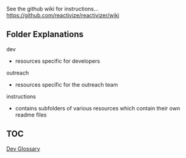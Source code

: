 See the github wiki for instructions...  
https://github.com/reactivize/reactivizer/wiki



## Folder Explanations

dev
- resources specific for developers

outreach
- resources specific for the outreach team

instructions
- contains subfolders of various resources which contain their own readme files



 ## TOC

[Dev Glossary](https://github.com/reactivize/reactivizer/blob/master/dev/glossary.md)





